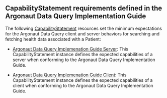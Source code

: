 CapabilityStatement requirements defined in the Argonaut Data Query Implementation Guide
---------------------------------------------------------------------------------

The following [CapabilityStatement] resources set the minimum expectations for the Argonaut Data Query client and server behaviors for searching and fetching health data associated with a Patient:

- [Argonaut Data Query Implemenation Guide Server](CapabilityStatement-server.html): This CapabilityStatement instance defines the expected capabilities of a server when conforming to the Argonaut Data Query Implementation Guide.

- [Argonaut Data Query Implemenation Guide Client](CapabilityStatement-client.html): This CapabilityStatement instance defines the expected capabilities of a client when conforming to the Argonaut Data Query Implementation Guide.


  [CapabilityStatement]: http://hl7.org/fhir/capabilitystatement.html
